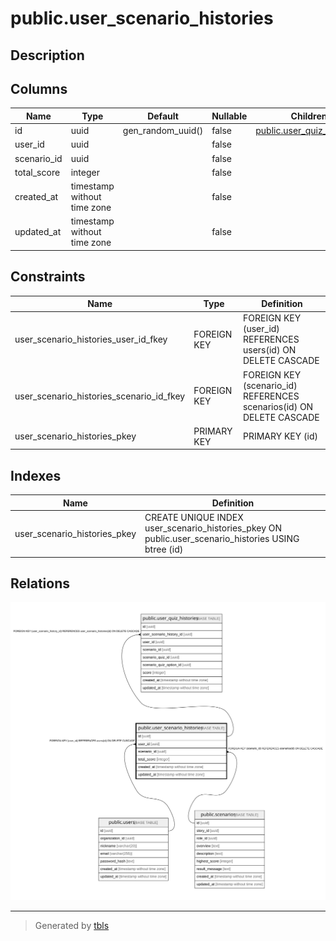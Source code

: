 # public.user_scenario_histories

## Description

## Columns

| Name | Type | Default | Nullable | Children | Parents | Comment |
| ---- | ---- | ------- | -------- | -------- | ------- | ------- |
| id | uuid | gen_random_uuid() | false | [public.user_quiz_histories](public.user_quiz_histories.md) |  |  |
| user_id | uuid |  | false |  | [public.users](public.users.md) |  |
| scenario_id | uuid |  | false |  | [public.scenarios](public.scenarios.md) |  |
| total_score | integer |  | false |  |  |  |
| created_at | timestamp without time zone |  | false |  |  |  |
| updated_at | timestamp without time zone |  | false |  |  |  |

## Constraints

| Name | Type | Definition |
| ---- | ---- | ---------- |
| user_scenario_histories_user_id_fkey | FOREIGN KEY | FOREIGN KEY (user_id) REFERENCES users(id) ON DELETE CASCADE |
| user_scenario_histories_scenario_id_fkey | FOREIGN KEY | FOREIGN KEY (scenario_id) REFERENCES scenarios(id) ON DELETE CASCADE |
| user_scenario_histories_pkey | PRIMARY KEY | PRIMARY KEY (id) |

## Indexes

| Name | Definition |
| ---- | ---------- |
| user_scenario_histories_pkey | CREATE UNIQUE INDEX user_scenario_histories_pkey ON public.user_scenario_histories USING btree (id) |

## Relations

![er](public.user_scenario_histories.svg)

---

> Generated by [tbls](https://github.com/k1LoW/tbls)
